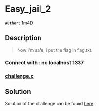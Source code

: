 # Easy_jail_2

**`Author:`** [1m4D](https://github.com/imadbourouche)

## Description
> Now i'm safe, i put the flag in flag.txt.

### Connect with : nc localhost 1337

### [challenge.c](src/script.py)


## Solution
Solution of the challenge can be found [here](solution/).
